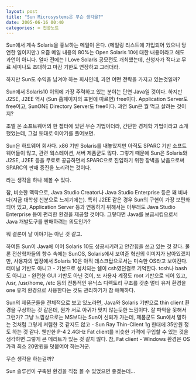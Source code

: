```yaml
---
layout: post
title: "Sun Microsystems은 무슨 생각을?"
date: 2005-06-16 00:40
categories: ⊙ 전공노트
---
```


Sun에서 계속 Solaris을 홍보하는 메일이 온다. (메일링 리스트에 가입되어 있으니 당연한 일이지만.)
요즘 메일 내용의 80%는 Open Solaris 10에 대한 내용이라고 해도 과언이 아니다.
얼마 전에는 I Love Solaris 공모전도 개최했는데, 신청자가 적다고 무료 세미나도 초대하고 마감 기한도 연장하고 그러더라.

하지만 Sun도 수익을 남겨야 하는 회사인데, 과연 어떤 전략을 가지고 있는것일까?

Sun에서 Solaris10 이외에 가장 주력하고 있는 분야는 단연 Java일 것이다. 하지만 J2SE, J2EE 역시 (Sun 홈페이지의 표현에 따르면) free이다. Application Server도 free이고, SunONE Directory Server도 free이다. 과연 Sun은 뭘 먹고 살려는 것이지?

조엘 온 소프트웨어의 한 쳅터에 있던 무슨 기법이더라, 간단한 경제학 기법이라고 소개했었는데, 그걸 토대로 이야기를 풀어보면.

Sun은 하드웨어 회사다. x86 기반 Solaris를 내놓았지만 아직도 SPARC 기반 소프트웨어들이 많고, 관련 웍스테이션, 서버 제품군도 많다. 그렇기 때문에 Sun은 Solaris와 J2SE, J2EE 등을 무료로 공급하면서 SPARC으로 진입하기 위한 장벽을 낮춤으로써 SPARC의 판매 증진을 노리려는 것이다.

라는 생각을 하나 해볼 수 있다. 

참, 비슷한 맥락으로, Java Studio Creator나 Java Studio Enterprise 등은 꽤 비싸다(지금 대학생 신분으로 느끼기에는). 특히 J2EE 같은 경우 Sun의 구현이 가장 보편화되어 있고, Application Server 등과 연동하기 위해서는 아무래도 Java Studio Enterprise 등이 편리한 환경을 제공할 것이다. 그렇다면 Java를 보급시킴으로서 Java 개발도구를 판매하려는 의도인가?

뭐 결론이 날 이야기는 아닌 것 같고.

하여튼 Sun이 Java에 이어 Solaris 10도 성공시키려고 안간힘을 쓰고 있는 것 같다. 물론 전산학자들의 향수 속에는 SunOS, Solaris에서 보여준 혁신의 이미지가 남아있겠지만, 사용자의 입장에서 Solaris 10은 아직 데스크탑으로서는 미숙한 OS라고 보여진다. 터미널 기반도 아니고 - 기본으로 설치되는 쉘이 csh였던걸로 기억한다. tcsh나 bash도 아니고 - 완전한 GUI 기반도 아닌 것이, 또 사용자 계정도 root 기반으로 되어 있고, /usr, /usr/home, /etc 등의 전통적인 유닉스 디렉토리 구조를 갖춘 멀티 유저 환경을 one 유저 환경으로 사용한다는 것도 관리하기가 참 애매하다.

Sun의 제품군들을 전체적으로 보고 있노라면, Java와 Solaris 기반으로 thin client 환경을 구상하는 것 같은데, 뭔가 서로 아귀가 맞지 않는듯한 느낌이다. 잘 파악을 못해서 그런가? 그냥 느낌상으로는 MS보다는 Sun이 신뢰가 가는데, 제품군도 Sun에서 말하는 것처럼 그렇게 저렴한 것 같지도 않고 - Sun Ray Thin-Client 1g 한대에 35만원 정도 하는 것 같다. 웬만한 P-4 2.4GHz Fat client를 비슷한 가격에 구입할 수 있는 것을 생각하면 그렇게 큰 메리트가 있는 것 같지 않다. 참, Fat client - Windows 환경은 OS 가격 최소 20만원을 덧붙여야 하는거군.

무슨 생각을 하는걸까?

Sun 솔루션이 구축된 환경을 직접 볼 수 있었으면 좋겠는데...

       
